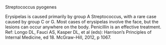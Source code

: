 Streptococcus pyogenes

Erysipelas is caused primarily by group A Streptococcus, with a rare case caused by group C or G. Most cases of erysipelas involve the face, but the lesions can occur anywhere on the body. Penicillin is an effective treatment.
Ref:  Longo DL, Fauci AS, Kasper DL, et al (eds): Harrison’s Principles of Internal Medicine, ed 18. McGraw-Hill, 2012, p 1067.